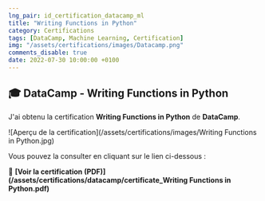 ```yaml
---
lng_pair: id_certification_datacamp_ml
title: "Writing Functions in Python"
category: Certifications
tags: [DataCamp, Machine Learning, Certification]
img: "/assets/certifications/images/Datacamp.png"
comments_disable: true
date: 2022-07-30 10:00:00 +0100
---
```


## 🎓 DataCamp - Writing Functions in Python

J'ai obtenu la certification **Writing Functions in Python** de **DataCamp**.

![Aperçu de la certification](/assets/certifications/images/Writing Functions in Python.jpg)  

Vous pouvez la consulter en cliquant sur le lien ci-dessous :

📜 **[Voir la certification (PDF)](/assets/certifications/datacamp/certificate_Writing Functions in Python.pdf)** 
